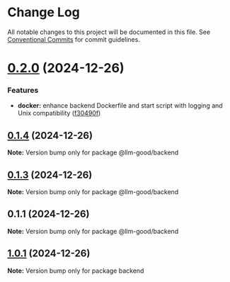 # Change Log

All notable changes to this project will be documented in this file.
See [Conventional Commits](https://conventionalcommits.org) for commit guidelines.

# [0.2.0](https://github.com/tolerance-go/llm-good/compare/v0.1.4...v0.2.0) (2024-12-26)


### Features

* **docker:** enhance backend Dockerfile and start script with logging and Unix compatibility ([f30490f](https://github.com/tolerance-go/llm-good/commit/f30490ff5073ac531ed2d302f37fcda28ef83ab0))





## [0.1.4](https://github.com/tolerance-go/llm-good/compare/v0.1.3...v0.1.4) (2024-12-26)

**Note:** Version bump only for package @llm-good/backend





## [0.1.3](https://github.com/tolerance-go/llm-good/compare/v0.1.2...v0.1.3) (2024-12-26)

**Note:** Version bump only for package @llm-good/backend





## 0.1.1 (2024-12-26)

**Note:** Version bump only for package @llm-good/backend






## [1.0.1](https://github.com/tolerance-go/llm-good/compare/v0.3.5...v1.0.1) (2024-12-26)

**Note:** Version bump only for package backend
